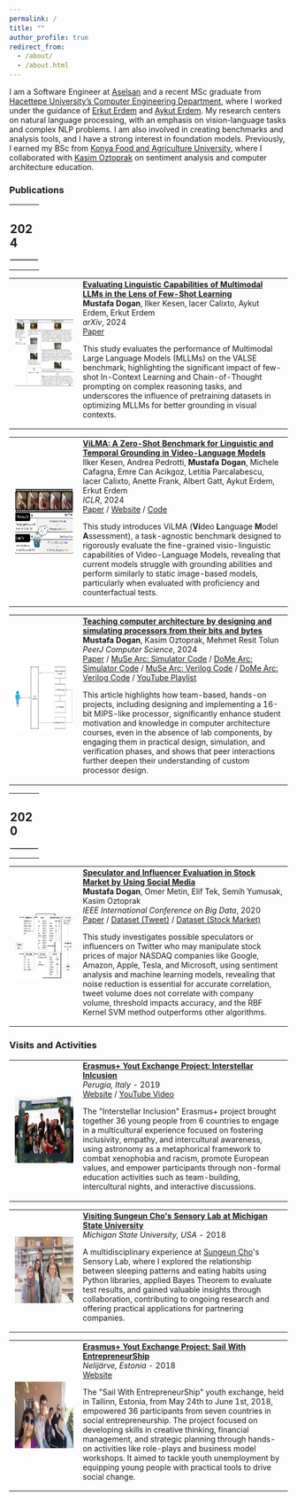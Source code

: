 ```yaml
---
permalink: /
title: ""
author_profile: true
redirect_from: 
  - /about/
  - /about.html
---
```


I am a Software Engineer at [Aselsan](https://www.aselsan.com/en) and a recent MSc graduate from [Hacettepe University’s Computer Engineering Department](https://cs.hacettepe.edu.tr/index.html), where I worked under the guidance of [Erkut Erdem](https://web.cs.hacettepe.edu.tr/~erkut/) and [Aykut Erdem](https://aykuterdem.github.io/). My research centers on natural language processing, with an emphasis on vision-language tasks and complex NLP problems. I am also involved in creating benchmarks and analysis tools, and I have a strong interest in foundation models. Previously, I earned my BSc from [Konya Food and Agriculture University](https://international.gidatarim.edu.tr/), where I collaborated with [Kasim Oztoprak](https://www.linkedin.com/in/kasim-oztoprak-b714bb190/?originalSubdomain=tr) on sentiment analysis and computer architecture education.

### **Publications**

<table style="width:100%;border:0;border-spacing:0;border-collapse:collapse;margin-right:auto;margin-left:auto;">
    <tr>
        <td style="padding:2.5%;width:100%;vertical-align:middle;border:0;">
            <h2 style="border-bottom:0px">2024</h2>
            <HR style="border-style:inset; border-width:1px;">
        </td>
    </tr>
</table>

<table style="border:0;border-spacing:0;border-collapse:collapse;">
    <tr>
        <td style="padding:10px;width:25%;vertical-align:middle;border:0;">
            <img src="images/icl_overview.png" alt="MLLM Evaluation Overview" width="160" height="120" style="border-style:none;">
        </td>
        <td style="width:75%;vertical-align:middle;border:0;">
            <a href="https://arxiv.org/abs/2407.12498">
                <span class="papertitle"><strong>Evaluating Linguistic Capabilities of Multimodal LLMs in the Lens of Few-Shot Learning</strong></span>
            </a>
            <br>
            <strong>Mustafa Dogan</strong>, Ilker Kesen, Iacer Calixto, Aykut Erdem, Erkut Erdem
            <br>
            <em>arXiv</em>, 2024
            <br>
            <a href="https://arxiv.org/abs/2407.12498">Paper</a>  
            <p>
                This study evaluates the performance of Multimodal Large Language Models (MLLMs) on the VALSE benchmark, highlighting the significant impact of few-shot In-Context Learning and Chain-of-Thought prompting on complex reasoning tasks, and underscores the influence of pretraining datasets in optimizing MLLMs for better grounding in visual contexts.
            </p>
        </td>
    </tr>
</table>

<table style="border:0;border-spacing:0;border-collapse:collapse;"> 
    <tr>
        <td style="padding:10px;width:25%;vertical-align:middle;border:0;">
            <img src="images/vilma.png" alt="ViLMA Benchmark Overview" width="160" height="120" style="border-style: none">
        </td>
        <td style="width:75%;vertical-align:middle;border:0;">
            <a href="https://cyberiada.github.io/ViLMA/" id="vilma">
                <span class="papertitle"><strong>ViLMA: A Zero-Shot Benchmark for Linguistic and Temporal Grounding in Video-Language Models</strong></span>
            </a>
        <br>
        Ilker Kesen, Andrea Pedrotti, <strong>Mustafa Dogan</strong>, Michele Cafagna, Emre Can Acikgoz, Letitia Parcalabescu, Iacer Calixto, Anette Frank, Albert Gatt, Aykut Erdem, Erkut Erdem
        <br>
        <em>ICLR</em>, 2024
        <br>
        <a href="https://arxiv.org/abs/2311.07022">Paper</a> 
        / <a href=" https://cyberiada.github.io/ViLMA/">Website</a> 
        / <a href="https://github.com/ilkerkesen/ViLMA">Code</a>
        <p>This study introduces ViLMA (<strong>Vi</strong>deo <strong>L</strong>anguage <strong>M</strong>odel <strong>A</strong>ssessment), a task-agnostic benchmark designed to rigorously evaluate the fine-grained visio-linguistic capabilities of Video-Language Models, revealing that current models struggle with grounding abilities and perform similarly to static image-based models, particularly when evaluated with proficiency and counterfactual tests.</p>
        </td>
    </tr>
</table>



<table style="border:0;border-spacing:0;border-collapse:collapse;">
    <tr>
        <td style="padding:10px;width:25%;vertical-align:middle;border:0;">
            <img src="images/cpu_overview.png" alt="Block-Diagram of a Simple CPU" width="160" height="120" style="border-style:none;">
        </td>
        <td style="width:75%;vertical-align:middle;border:0;">
            <a href="https://peerj.com/articles/cs-1818/">
                <span class="papertitle"><strong>Teaching computer architecture by designing and simulating processors from their bits and bytes</strong></span>
            </a>
            <br>
            <strong>Mustafa Dogan</strong>, Kasim Oztoprak, Mehmet Resit Tolun
            <br>
            <em>PeerJ Computer Science</em>, 2024
            <br>
            <a href="https://peerj.com/articles/cs-1818/">Paper</a>
            / <a href="https://github.com/SevcanDogramaci/Processor-Simulator">MuSe Arc: Simulator Code</a>
            / <a href="https://github.com/omer-metin/CPU16-Simulator">DoMe Arc: Simulator Code</a>
            / <a href="https://github.com/SevcanDogramaci/Processor-Verilog-Simulation">MuSe Arc: Verilog Code</a>
            / <a href="https://github.com/mustafaadogan/RISC16-Verilog">DoMe Arc: Verilog Code</a>
            / <a href="https://www.youtube.com/playlist?list=PL9PP7AO6lwHfsfOVjCUsG72CyZtLYKFtx">YouTube Playlist</a>  
            <p>
                This article highlights how team-based, hands-on projects, including designing and implementing a 16-bit MIPS-like processor, significantly enhance student motivation and knowledge in computer architecture courses, even in the absence of lab components, by engaging them in practical design, simulation, and verification phases, and shows that peer interactions further deepen their understanding of custom processor design.
            </p>
        </td>
    </tr>
</table>


<table style="width:100%;border:0;border-spacing:0;border-collapse:collapse;margin-right:auto;margin-left:auto;">
    <tr>
        <td style="padding:2.5%;width:100%;vertical-align:middle;border:0;">
            <h2  style="border-bottom:0px">2020</h2>
            <HR style="border-style:inset; border-width:1px;">
        </td>
    </tr>
</table>

<table style="border:0;border-spacing:0;border-collapse:collapse;">
    <tr>
        <td style="padding:10px;width:25%;vertical-align:middle;border:0;">
            <img src="images/stock_market_evaluation_overview.png" alt="Tweet Evaluation Overview" width="160" height="120" style="border-style:none;">
        </td>
        <td style="width:75%;vertical-align:middle;border:0;">
            <a href="https://ieeexplore.ieee.org/document/9378170">
                <span class="papertitle"><strong>Speculator and Influencer Evaluation in Stock Market by Using Social Media</strong></span>
            </a>
            <br>
            <strong>Mustafa Dogan</strong>, Omer Metin, Elif Tek, Semih Yumusak, Kasim Oztoprak
            <br>
            <em>IEEE International Conference on Big Data</em>, 2020
            <br>
            <a href="https://ieeexplore.ieee.org/document/9378170">Paper</a>  
            / <a href="https://www.kaggle.com/datasets/omermetinn/tweets-about-the-top-companies-from-2015-to-2020">Dataset (Tweet)</a> 
            / <a href="https://www.kaggle.com/datasets/omermetinn/values-of-top-nasdaq-copanies-from-2010-to-2020">Dataset (Stock Market)</a> 
            <p>
                This study investigates possible speculators or influencers on Twitter who may manipulate stock prices of major NASDAQ companies like Google, Amazon, Apple, Tesla, and Microsoft, using sentiment analysis and machine learning models, revealing that noise reduction is essential for accurate correlation, tweet volume does not correlate with company volume, threshold impacts accuracy, and the RBF Kernel SVM method outperforms other algorithms.
            </p>
        </td>
    </tr>
</table>

### **Visits and Activities**

<table style="border:0;border-spacing:0;border-collapse:collapse;">
    <tr>
        <td style="padding:10px;width:25%;vertical-align:middle;border:0;">
            <img src="images/interstellar_inclusion.jpg" width="160" height="120" style="border-style:none;">
        </td>
        <td style="width:75%;vertical-align:middle;border:0;">
            <a href="/talks/2019-10-13-italy.html">
                <span class="papertitle"><strong>Erasmus+ Yout Exchange Project: Interstellar Inlcusion</strong></span>
            </a>
            <br>
            <em>Perugia, Italy</em> - 2019
            <br>
            <a href="https://associazionekora.it/2020/06/11/youth-exchange-about-inclusion-and-astronomy/">Website</a>  
            / <a href="https://youtu.be/AoApSIrVOvg">YouTube Video</a> 
            <p>
                The "Interstellar Inclusion" Erasmus+ project brought together 36 young people from 6 countries to engage in a multicultural experience focused on fostering inclusivity, empathy, and intercultural awareness, using astronomy as a metaphorical framework to combat xenophobia and racism, promote European values, and empower participants through non-formal education activities such as team-building, intercultural nights, and interactive discussions.
            </p>
        </td>
    </tr>
</table>

<table style="border:0;border-spacing:0;border-collapse:collapse;">
    <tr>
        <td style="padding:10px;width:25%;vertical-align:middle;border:0;">
            <img src="images/usa_msu.jpeg" width="160" height="120" style="border-style:none;">
        </td>
        <td style="width:75%;vertical-align:middle;border:0;">
            <a href="/talks/2018-08-15-usa.html">
                <span class="papertitle"><strong>Visiting Sungeun Cho's Sensory Lab at Michigan State University</strong></span>
            </a>
            <br>
            <em>Michigan State University, USA</em> - 2018
            <br>
            <p>
                A multidisciplinary experience at <a href="https://agriculture.auburn.edu/about/directory/faculty/sungeun-cho/">Sungeun Cho</a>'s Sensory Lab, where I explored the relationship between sleeping patterns and eating habits using Python libraries, applied Bayes Theorem to evaluate test results, and gained valuable insights through collaboration, contributing to ongoing research and offering practical applications for partnering companies.
            </p>
        </td>
    </tr>
</table>

<table style="border:0;border-spacing:0;border-collapse:collapse;">
    <tr>
        <td style="padding:10px;width:25%;vertical-align:middle;border:0;">
            <img src="images/estonia.jpeg" width="160" height="120" style="border-style:none;">
        </td>
        <td style="width:75%;vertical-align:middle;border:0;">
            <a href="/talks/2018-06-01-estonia.html">
                <span class="papertitle"><strong>Erasmus+ Yout Exchange Project: Sail With EntrepreneurShip</strong></span>
            </a>
            <br>
            <em>Nelijärve, Estonia</em> - 2018
            <br>
            <a href="https://erasmus-plus.ec.europa.eu/projects/search/details/2017-3-EE01-KA105-046776">Website</a>  
            <p>
                The "Sail With EntrepreneurShip" youth exchange, held in Tallinn, Estonia, from May 24th to June 1st, 2018, empowered 36 participants from seven countries in social entrepreneurship. The project focused on developing skills in creative thinking, financial management, and strategic planning through hands-on activities like role-plays and business model workshops. It aimed to tackle youth unemployment by equipping young people with practical tools to drive social change.
            </p>
        </td>
    </tr>
</table>